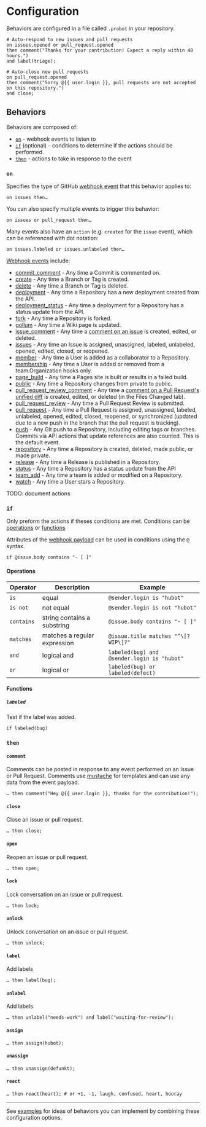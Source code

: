 # Configuration

Behaviors are configured in a file called `.probot` in your repository.

```
# Auto-respond to new issues and pull requests
on issues.opened or pull_request.opened
then comment("Thanks for your contribution! Expect a reply within 48 hours.")
and label(triage);

# Auto-close new pull requests
on pull_request.opened
then comment("Sorry @{{ user.login }}, pull requests are not accepted on this repository.")
and close;
```

## Behaviors

Behaviors are composed of:

- [`on`](#on) - webhook events to listen to
- [`if`](#if) (optional) - conditions to determine if the actions should be performed.
- [`then`](#then) - actions to take in response to the event

### `on`

Specifies the type of GitHub [webhook event](https://developer.github.com/webhooks/#events) that this behavior applies to:

```
on issues then…
```

You can also specify multiple events to trigger this behavior:

```
on issues or pull_request then…
```

Many events also have an `action` (e.g. `created` for the `issue` event), which can be referenced with dot notation:

```
on issues.labeled or issues.unlabeled then…
```

[Webhook events](https://developer.github.com/webhooks/#events) include:

- [commit_comment](https://developer.github.com/v3/activity/events/types/#commitcommentevent) - Any time a Commit is commented on.
- [create](https://developer.github.com/v3/activity/events/types/#createevent) - Any time a Branch or Tag is created.
- [delete](https://developer.github.com/v3/activity/events/types/#deleteevent) - Any time a Branch or Tag is deleted.
- [deployment](https://developer.github.com/v3/activity/events/types/#deploymentevent) - Any time a Repository has a new deployment created from the API.
- [deployment_status](https://developer.github.com/v3/activity/events/types/#deploymentstatusevent) - Any time a deployment for a Repository has a status update from the API.
- [fork](https://developer.github.com/v3/activity/events/types/#forkevent) - Any time a Repository is forked.
- [gollum](https://developer.github.com/v3/activity/events/types/#gollumevent) - Any time a Wiki page is updated.
- [issue_comment](https://developer.github.com/v3/activity/events/types/#issuecommentevent) - Any time a [comment on an issue](https://developer.github.com/v3/issues/comments/) is created, edited, or deleted.
- [issues](https://developer.github.com/v3/activity/events/types/#issuesevent) - Any time an Issue is assigned, unassigned, labeled, unlabeled, opened, edited, closed, or reopened.
- [member](https://developer.github.com/v3/activity/events/types/#memberevent) - Any time a User is added as a collaborator to a Repository.
- [membership](https://developer.github.com/v3/activity/events/types/#membershipevent) - Any time a User is added or removed from a team.Organization hooks only.
- [page_build](https://developer.github.com/v3/activity/events/types/#pagebuildevent) - Any time a Pages site is built or results in a failed build.
- [public](https://developer.github.com/v3/activity/events/types/#publicevent) - Any time a Repository changes from private to public.
- [pull_request_review_comment](https://developer.github.com/v3/activity/events/types/#pullrequestreviewcommentevent) - Any time a [comment on a Pull Request's unified diff](https://developer.github.com/v3/pulls/comments) is created, edited, or deleted (in the Files Changed tab).
- [pull_request_review](https://developer.github.com/v3/activity/events/types/#pullrequestreviewevent) - Any time a Pull Request Review is submitted.
- [pull_request](https://developer.github.com/v3/activity/events/types/#pullrequestevent) - Any time a Pull Request is assigned, unassigned, labeled, unlabeled, opened, edited, closed, reopened, or synchronized (updated due to a new push in the branch that the pull request is tracking).
- [push](https://developer.github.com/v3/activity/events/types/#pushevent) - Any Git push to a Repository, including editing tags or branches. Commits via API actions that update references are also counted. This is the default event.
- [repository](https://developer.github.com/v3/activity/events/types/#repositoryevent) - Any time a Repository is created, deleted, made public, or made private.
- [release](https://developer.github.com/v3/activity/events/types/#releaseevent) - Any time a Release is published in a Repository.
- [status](https://developer.github.com/v3/activity/events/types/#statusevent) - Any time a Repository has a status update from the API
- [team_add](https://developer.github.com/v3/activity/events/types/#teamaddevent) - Any time a team is added or modified on a Repository.
- [watch](https://developer.github.com/v3/activity/events/types/#watchevent) - Any time a User stars a Repository.

TODO: document actions

### `if`

Only preform the actions if theses conditions are met. Conditions can be [operations](#operations) or [functions](#functions)

Attributes of the [webhook payload](https://developer.github.com/webhooks/#events) can be used in conditions using the `@` syntax.

```
if @issue.body contains "- [ ]"
```

#### Operations

Operator    | Description                   | Example
------------|-------------------------------|-----------------------------------
`is`        | equal                         | `@sender.login is "hubot"`
`is not`    | not equal                     | `@sender.login is not "hubot"`
`contains`  | string contains a substring   | `@issue.body contains "- [ ]"`
`matches`   | matches a regular expression  | `@issue.title matches "^\[?WIP\]?"`
`and`       | logical and                   | `labeled(bug) and @sender.login is "hubot"`
`or`        | logical or                    | `labeled(bug) or labeled(defect)`

#### Functions

##### `labeled`

Test if the label was added.

```
if labeled(bug)
```

### `then`

#### `comment`

Comments can be posted in response to any event performed on an Issue or Pull Request. Comments use [mustache](https://mustache.github.io/) for templates and can use any data from the event payload.

```
… then comment("Hey @{{ user.login }}, thanks for the contribution!");
```

#### `close`

Close an issue or pull request.

```
… then close;
```

#### `open`

Reopen an issue or pull request.

```
… then open;
```

#### `lock`

Lock conversation on an issue or pull request.

```
… then lock;
```

#### `unlock`

Unlock conversation on an issue or pull request.

```
… then unlock;
```

#### `label`

Add labels

```
… then label(bug);
```

#### `unlabel`

Add labels

```
… then unlabel("needs-work") and label("waiting-for-review");
```

#### `assign`

```
… then assign(hubot);
```

#### `unassign`

```
… then unassign(defunkt);
```

#### `react`

```
… then react(heart); # or +1, -1, laugh, confused, heart, hooray
```

---

See [examples](examples.md) for ideas of behaviors you can implement by combining these configuration options.

